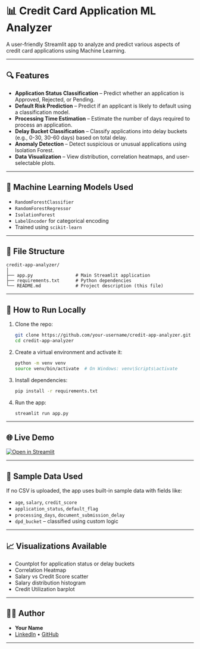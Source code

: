 
# 📊 Credit Card Application ML Analyzer

A user-friendly Streamlit app to analyze and predict various aspects of credit card applications using Machine Learning.

---

## 🔍 Features

- **Application Status Classification** – Predict whether an application is Approved, Rejected, or Pending.
- **Default Risk Prediction** – Predict if an applicant is likely to default using a classification model.
- **Processing Time Estimation** – Estimate the number of days required to process an application.
- **Delay Bucket Classification** – Classify applications into delay buckets (e.g., 0-30, 30-60 days) based on total delay.
- **Anomaly Detection** – Detect suspicious or unusual applications using Isolation Forest.
- **Data Visualization** – View distribution, correlation heatmaps, and user-selectable plots.

---

## 🧠 Machine Learning Models Used

- `RandomForestClassifier`
- `RandomForestRegressor`
- `IsolationForest`
- `LabelEncoder` for categorical encoding
- Trained using `scikit-learn`

---

## 📁 File Structure

```
credit-app-analyzer/
│
├── app.py                # Main Streamlit application
├── requirements.txt      # Python dependencies
└── README.md             # Project description (this file)
```

---

## 🚀 How to Run Locally

1. Clone the repo:

   ```bash
   git clone https://github.com/your-username/credit-app-analyzer.git
   cd credit-app-analyzer
   ```

2. Create a virtual environment and activate it:

   ```bash
   python -m venv venv
   source venv/bin/activate  # On Windows: venv\Scripts\activate
   ```

3. Install dependencies:

   ```bash
   pip install -r requirements.txt
   ```

4. Run the app:

   ```bash
   streamlit run app.py
   ```

---

## 🌐 Live Demo

[![Open in Streamlit](https://static.streamlit.io/badges/streamlit_badge_black_white.svg)](https://your-streamlit-app-url)

---

## 📌 Sample Data Used

If no CSV is uploaded, the app uses built-in sample data with fields like:
- `age`, `salary`, `credit_score`
- `application_status`, `default_flag`
- `processing_days`, `document_submission_delay`
- `dpd_bucket` – classified using custom logic

---

## 📈 Visualizations Available

- Countplot for application status or delay buckets
- Correlation Heatmap
- Salary vs Credit Score scatter
- Salary distribution histogram
- Credit Utilization barplot

---

## 👨‍💻 Author

- **Your Name**
- [LinkedIn](https://www.linkedin.com/in/abhisekabhipsita/) • [GitHub](https://github.com/AbhisekAbhipsita)

---

